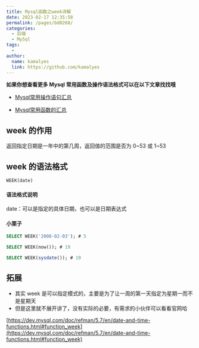 ```yaml
---
title: Mysql函数之week详解
date: 2023-02-17 12:35:58
permalink: /pages/bd0268/
categories:
  - 后端
  - MySql
tags:
  - 
author: 
  name: kamalyes
  link: https://github.com/kamalyes
---
```

**如果你想查看更多 Mysql 常用函数及操作语法格式可以在以下文章找找哦**

- [Mysql常用操作语句汇总](./59.Mysql常用操作语句汇总.md)

- [Mysql常用函数的汇总](./01.Mysql常用函数汇总.md)

week 的作用
--------

返回指定日期是一年中的第几周，返回值的范围是否为 0~53 或 1~53

week 的语法格式
----------

```
WEEK(date)
```

#### 语法格式说明

date：可以是指定的具体日期，也可以是日期表达式

#### 小栗子

```sql
SELECT WEEK('2008-02-03'); # 5

SELECT WEEK(now()); # 19

SELECT WEEK(sysdate()); # 19
```

拓展
--

*   其实 week 是可以指定模式的，主要是为了让一周的第一天指定为星期一而不是星期天
*   但是这里就不展开讲了，没有实际的必要，有需求的小伙伴可以看看官网哈

[https://dev.mysql.com/doc/refman/5.7/en/date-and-time-functions.html#function_week](https://dev.mysql.com/doc/refman/5.7/en/date-and-time-functions.html#function_week)
